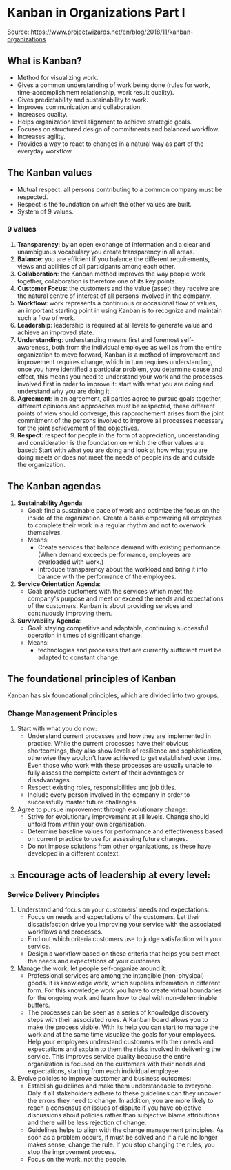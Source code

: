 # Kanban in Organizations Part I

Source: https://www.projectwizards.net/en/blog/2018/11/kanban-organizations

## What is Kanban?

- Method for visualizing work.
- Gives a common understanding of work being done (rules for work,
  time-accomplishment relationship, work result quality).
- Gives predictability and sustainability to work.
- Improves communication and collaboration.
- Increases quality.
- Helps organization level alignment to achieve strategic goals.
- Focuses on structured design of commitments and balanced workflow.
- Increases agility.
- Provides a way to react to changes in a natural way as part of the everyday
  workflow.

## The Kanban values

- Mutual respect: all persons contributing to a common company must be respected.
- Respect is the foundation on which the other values are built.
- System of 9 values.

### 9 values

1. **Transparency**: by an open exchange of information and a clear and
   unambiguous vocabulary you create transparency in all areas.
2. **Balance**: you are efficient if you balance the different requirements,
   views and abilities of all participants among each other.
3. **Collaboration**: the Kanban method improves the way people work together,
   collaboration is therefore one of its key points.
4. **Customer Focus**: the customers and the value (asset) they receive are the
   natural centre of interest of all persons involved in the company.
5. **Workflow**: work represents a continuous or occasional flow of values, an
   important starting point in using Kanban is to recognize and maintain such a
   flow of work.
6. **Leadership**: leadership is required at all levels to generate value and
   achieve an improved state.
7. **Understanding**: understanding means first and foremost self-awareness,
   both from the individual employee as well as from the entire organization to
   move forward, Kanban is a method of improvement and improvement requires
   change, which in turn requires understanding, once you have identified a
   particular problem, you determine cause and effect, this means you need to
   understand your work and the processes involved first in order to improve it:
   start with what you are doing and understand why you are doing it.
8. **Agreement**:  in an agreement, all parties agree to pursue goals together,
   different opinions and approaches must be respected, these different points
   of view should converge, this rapprochement arises from the joint commitment
   of the persons involved to improve all processes necessary for the joint
   achievement of the objectives.
9. **Respect**: respect for people in the form of appreciation, understanding
   and consideration is the foundation on which the other values are based:
   Start with what you are doing and look at how what you are doing meets or
   does not meet the needs of people inside and outside the organization.

## The Kanban agendas

1. **Sustainability Agenda**:
    - Goal: find a sustainable pace of work and optimize the focus on the inside
        of the organization.
        Create a basis empowering all employees to complete their work in a
        regular rhythm and not to overwork themselves.
    - Means:
        - Create services that balance demand with existing performance. (When
            demand exceeds performance, employees are overloaded with work.)
        - Introduce transparency about the workload and bring it into balance
          with the performance of the employees.
2. **Service Orientation Agenda**:
    - Goal: provide customers with the services which meet the company's
        purpose and meet or exceed the needs and expectations of the customers.
        Kanban is about providing services and continuously improving them.
3. **Survivability Agenda**:
    - Goal: staying competitive and adaptable, continuing successful operation
        in times of significant change.
    - Means:
        - technologies and processes that are currently sufficient must be
          adapted to constant change.

## The foundational principles of Kanban

Kanban has six foundational principles, which are divided into two groups.

### Change Management Principles

1. Start with what you do now:
    - Understand current processes and how they are implemented in practice.
        While the current processes have their obvious shortcomings, they also
        show levels of resilience and sophistication, otherwise they wouldn't
        have achieved to get established over time.
        Even those who work with these processes are usually unable to fully
        assess the complete extent of their advantages or disadvantages.
    - Respect existing roles, responsibilities and job titles.
    - Include every person involved in the company in order to successfully
        master future challenges.
2. Agree to pursue improvement through evolutionary change:
    - Strive for evolutionary improvement at all levels.
        Change should unfold from within your own organization.
    - Determine baseline values for performance and effectiveness based on
        current practice to use for assessing future changes.
    - Do not impose solutions from other organizations, as these have developed
        in a different context.
3. Encourage acts of leadership at every level:
    -

### Service Delivery Principles

1. Understand and focus on your customers' needs and expectations:
    - Focus on needs and expectations of the customers.
        Let their dissatisfaction drive you improving your service with the
        associated workflows and processes.
    - Find out which criteria customers use to judge satisfaction with your
        service.
    - Design a workflow based on these criteria that helps you best meet the
        needs and expectations of your customers.
2. Manage the work; let people self-organize around it:
    - Professional services are among the intangible (non-physical) goods.
        It is knowledge work, which supplies information in different form.
        For this knowledge work you have to create virtual boundaries for the
        ongoing work and learn how to deal with non-determinable buffers.
    - The processes can be seen as a series of knowledge discovery steps with
        their associated rules.
        A Kanban board allows you to make the process visible.
        With its help you can start to manage the work and at the same time
        visualize the goals for your employees.
        Help your employees understand customers with their needs and
        expectations and explain to them the risks involved in delivering the
        service.
        This improves service quality because the entire organization is focused
        on the customers with their needs and expectations, starting from each
        individual employee.
3. Evolve policies to improve customer and business outcomes:
    - Establish guidelines and make them understandable to everyone.
        Only if all stakeholders adhere to these guidelines can they uncover the
        errors they need to change.
        In addition, you are more likely to reach a consensus on issues of
        dispute if you have objective discussions about policies rather than
        subjective blame attributions and there will be less rejection of
        change.
    - Guidelines helps to align with the change management principles.
        As soon as a problem occurs, it must be solved and if a rule no longer
        makes sense, change the rule.
        If you stop changing the rules, you stop the improvement process.
    - Focus on the work, not the people.
